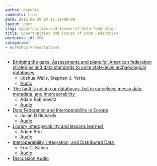 ```yaml
---
author: denubis
comments: true
date: 2012-08-30 04:16:13+00:00
layout: post
slug: opportunities-and-issues-of-data-federation
title: Opportunities and Issues of Data Federation
wordpress_id: 284
categories:
- Workshop Presentations
---
```


* [Bridging the gaps: Assessments and plans for American federation strategies and data standards to unite state-level archaeological databases](http://fedarch.org/slides/04_Federation/WellsYerka_FederatingUSregistries.pptx)
  * Joshua Wells, Stephen J. Yerka
  * [Audio](http://fedarch.org/audio/4%20-%20Federation%202%20-%20WellsYerka.mp3)
* [The fault is not in our databases, but in ourselves: messy data, metadata, and interoperability ](http://fedarch.org/slides/04_Federation/Rabinowitz_DataFed.ppt)
  * Adam Rabinowitz
  * [Audio](http://fedarch.org/audio/4%20-%20Federation%205%20-%20Rabinowitz.mp3)
* [Data Federation and Interoperability in Europe](http://fedarch.org/slides/04_Federation/Richards_interoperability%20federation.pdf)
  * Julian D Richards
  * [Audio](http://fedarch.org/audio/4%20-%20Federation%201%20-%20Richards.mp3)
* [Library interoperability and lessons learned ](http://fedarch.org/slides/04_Federation/Brin_Interoperability08172012.pdf)
  * Adam Brin
  * [Audio](http://fedarch.org/audio/4%20-%20Federation%203%20-%20Brin.mp3)
* [Interoperability, Integration, and Distributed Data ](http://fedarch.org/slides/04_Federation/Kansa_Interoperability.pdf)
  * Eric C. Kansa
  * [Audio](http://fedarch.org/audio/4%20-%20Federation%204%20-%20Kansa.mp3)
* [Discussion Audio](http://fedarch.org/audio/4%20-%20Federation%206%20-%20discussion.mp3)
